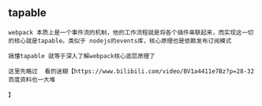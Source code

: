 ## tapable
    webpack 本质上是一个事件流的机制，他的工作流程就是将各个插件串联起来，而实现这一切的核心就是tapable。类似于 nodejs的events库，核心原理也是依赖发布订阅模式

    搞懂tapable 就等于深入了解webpack核心底层原理了

    这里先略过  看的迷糊【https://www.bilibili.com/video/BV1a4411e7Bz?p=28-32
    百度资料也一大堆 
    
    】